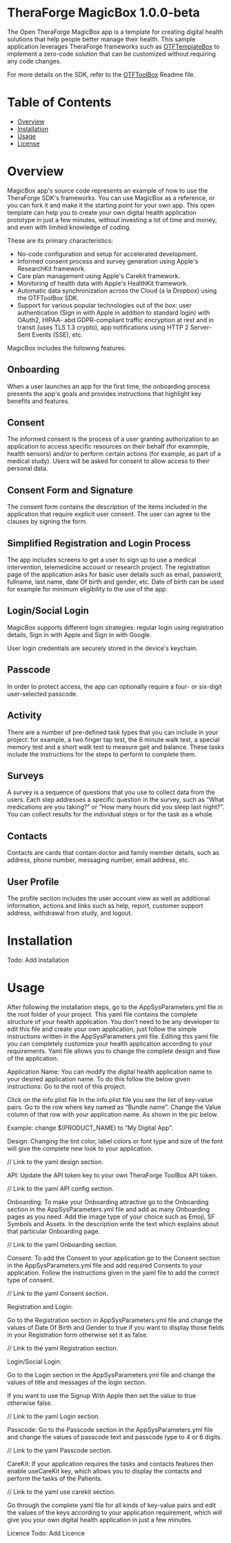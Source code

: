 # TheraForge MagicBox 1.0.0-beta

The Open TheraForge MagicBox app is a template for creating digital health solutions that help people better manage their health.
This sample application leverages TheraForge frameworks such as [OTFTemplateBox](../../../OTFTemplateBox) to implement a zero-code solution that can be customized without requiring any code changes.

For more details on the SDK, refer to the [OTFToolBox](../../../OTFToolBox) Readme file.

# Table of Contents

* [Overview](#Overview)
* [Installation](#Installation)
* [Usage](#Usage)
* [License](#License)

# Overview

MagicBox app's source code represents an example of how to use the TheraForge SDK's frameworks.
You can use MagicBox as a reference, or you can fork it and make it the starting point for your own app. This open template can help you to create your own digital health application prototype in just a few minutes, without investing a lot of time and money, and even with limited knowledge of coding.

These are its primary characteristics:

+ No-code configuration and setup for accelerated development.
+ Informed consent process and survey generation using Apple's ResearchKit framework.
+ Care plan management using Apple's Carekit framework.
+ Monitoring of health data with Apple's HealthKit framework.
+ Automatic data synchronization across the Cloud (a la Dropbox) using the OTFToolBox SDK.
+ Support for various popular technologies out of the box: user authentication (Sign in with Apple in addition to standard login) with OAuth2, HIPAA- abd GDPR-compliant traffic encryption at rest and in transit (uses TLS 1.3 crypto), app notifications using HTTP 2 Server-Sent Events (SSE), etc.

MagicBox includes the following features:


## Onboarding

When a user launches an app for the first time, the onboarding process presents the app's goals and provides instructions that highlight key benefits and features. 

## Consent

The informed consent is the process of a user granting authorization to an application to access specific resources on their behalf (for exammple, health sensors) and/or to perform certain actions (for example, as part of a medical study). Users will be asked for consent to allow access to their personal data.

## Consent Form and Signature

The consent form contains the description of the items included in the application that require explicit user consent. The user can agree to the clauses by signing the form.

## Simplified Registration and Login Process

The app includes screens to get a user to sign up to use a medical intervention, telemedicine account or research project. The registration page of the application asks for basic user details such as email, password, fullname, last name, date Of birth and gender, etc. Date of birth can be used for example for minimum eligibility to the use of the app.

## Login/Social Login

MagicBox supports different login strategies: regular login using registration details, Sign in with Apple and Sign in with Google.

User login credentials are securely stored in the device's keychain. 

## Passcode

In order to protect access, the app can optionally require a four- or six-digit user-selected passcode.

## Activity

There are a number of pre-defined task types that you can include in your project: for example, a two finger tap test, the 6 minute walk test, a special memory test and a short walk test to measure gait and balance. These tasks include the instructions for the steps to perform to complete them.

## Surveys

A survey is a sequence of questions that you use to collect data from the users. Each step addresses a specific question in the survey, such as “What medications are you taking?” or “How many hours did you sleep last night?”. You can collect results for the individual steps or for the task as a whole. 

## Contacts

Contacts are cards that contain doctor and family member details, such as address, phone number, messaging number, email address, etc.

## User Profile

The profile section includes the user account view as well as additional information, actions and links such as help, report, customer support address, withdrawal from study, and logout.

# Installation

Todo: Add Installation

# Usage

After following the installation steps, go to the AppSysParameters.yml file in the root folder of your project. This yaml file contains the complete structure of your health application. You don't need to be any developer to edit this file and create your own application, just follow the simple instructions written in the AppSysParameters.yml file. Editing this yaml file you can completely customize your health application according to your requirements. Yaml file allows you to change the complete design and flow of the application.

Application Name: 
You can modify the digital health application name to your desired application name. To do this follow the below given instructions:
Go to the root of this project.



Click on the  info.plist file 
In the info.plist file you see the list of key-value pairs. Go to the row where key named as “Bundle name”. Change the Value column of that row with your application name. As shown in the pic below.

Example: change $(PRODUCT_NAME) to “My Digital App”.  

  

 Design:
Changing the tint color, label colors or font type and size of the font will give the complete new look to your application. 

// Link to the yaml design section.

 API:
Update the API token key to your own TheraForge ToolBox API token.

// Link to the yaml API config section.


Onboarding:
To make your Onboarding attractive go to the Onboarding section in the AppSysParameters.yml file and add as many Onboarding pages as you need. Add the image type of your choice such as Emoji, SF Symbols and Assets. In the description write the text which explains about that particular Onboarding page.

// Link to the yaml Onboarding section.

 
 Consent:
 To add the Consent to your application go to the Consent section in the AppSysParameters.yml file and add required Consents to your application. Follow the instructions given in the yaml file to add the correct type of consent.

// Link to the yaml Consent section.

 
Registration and Login: 

 Go to the Registration section in AppSysParameters.yml file and change the values of Date Of Birth and Gender to true if you want to display those fields in your Registration form otherwise set it as false.

// Link to the yaml Registration section.

 Login/Social Login:

Go to the Login section in the AppSysParameters.yml file and change the values of title and messages of the login section.

If you want to use the Signup With Apple then set the value to true otherwise false.

// Link to the yaml Login section.


Passcode:
Go to the Passcode section in the AppSysParameters.yml file and change the values of passcode text and passcode type to 4 or 6 digits.

// Link to the yaml Passcode section.


CareKit:
If your application requires the tasks and contacts features then enable useCareKit key, which allows you to display the contacts and perform the tasks of the Patients.

// Link to the yaml use carekit section.


Go through the complete yaml file for all kinds of  key-value pairs and edit the values of the keys according to your application requirement, which will give you your own digital health application in just a few minutes.

Licence 
Todo: Add Licence

